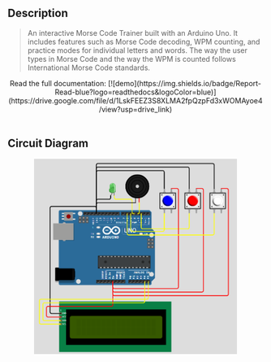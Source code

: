 ## Description
> An interactive Morse Code Trainer built with an Arduino Uno. It includes features such as Morse Code decoding, WPM counting, and practice modes for individual letters and words. The way the user types in Morse Code and the way the WPM is counted follows International Morse Code standards.

<div align="center">  
Read the full documentation:
[![demo](https://img.shields.io/badge/Report-Read-blue?logo=readthedocs&logoColor=blue)](https://drive.google.com/file/d/1LskFEEZ3S8XLMA2fpQzpFd3xWOMAyoe4/view?usp=drive_link)
</div>
<br/>

## Circuit Diagram
<div align="center"><img src="morsediagram.PNG" alt="Circuit Diagram" width="400"/></div>
